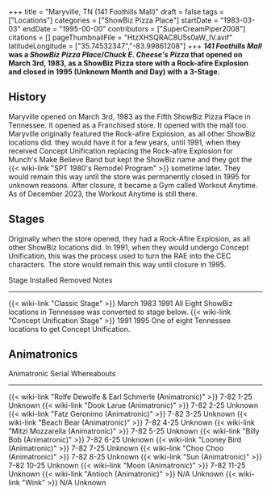 +++
title = "Maryville, TN (141 Foothills Mall)"
draft = false
tags = ["Locations"]
categories = ["ShowBiz Pizza Place"]
startDate = "1983-03-03"
endDate = "1995-00-00"
contributors = ["SuperCreamPiper2008"]
citations = []
pageThumbnailFile = "HtzXHSQRAC8U5s0aW_lV.avif"
latitudeLongitude = ["35.74532347","-83.99861208"]
+++
***141 Foothills Mall* was a *ShowBiz Pizza Place*/*Chuck E. Cheese's Pizza* that opened on March 3rd, 1983, as a ShowBiz Pizza store with a Rock-afire Explosion and closed in 1995 (Unknown Month and Day) with a 3-Stage.**

## History

Maryville opened on March 3rd, 1983 as the Fifth ShowBiz Pizza Place in Tennessee. It opened as a Franchised store. It opened with the mall too. Maryville originally featured the Rock-afire Explosion, as all other ShowBiz locations did. they would have it for a few years, until 1991, when they received Concept Unification replacing the Rock-afire Explosion for Munch's Make Believe Band but kept the ShowBiz name and they got the {{< wiki-link "SPT 1980's Remodel Program" >}} sometime later. They would remain this way until the store was permanently closed in 1995 for unknown reasons. After closure, it became a Gym called Workout Anytime. As of December 2023, the Workout Anytime is still there.

## Stages

Originally when the store opened, they had a Rock-Afire Explosion, as all other ShowBiz locations did. In 1991, when they would undergo Concept Unification, this was the process used to turn the RAE into the CEC characters. The store would remain this way until closure in 1995.

  Stage                                               Installed    Removed   Notes
  --------------------------------------------------- ------------ --------- ------------------------------------------------------------------------
  {{< wiki-link "Classic Stage" >}}               March 1983   1991      All Eight ShowBiz locations in Tennessee was converted to stage below.
  {{< wiki-link "Concept Unification Stage" >}}   1991         1995      One of eight Tennessee locations to get Concept Unification.
                                                                             

## Animatronics

  Animatronic                                                           Serial       Whereabouts
  --------------------------------------------------------------------- ------------ -------------
  {{< wiki-link "Rolfe Dewolfe & Earl Schmerle (Animatronic)" >}}   7-82 1-25    Unknown
  {{< wiki-link "Dook Larue (Animatronic)" >}}                      7-82 2-25    Unknown
  {{< wiki-link "Fatz Geronimo (Animatronic)" >}}                   7-82 3-25    Unknown
  {{< wiki-link "Beach Bear (Animatronic)" >}}                      7-82 4-25    Unknown
  {{< wiki-link "Mitzi Mozzarella (Animatronic)" >}}                7-82 5-25    Unknown
  {{< wiki-link "Billy Bob (Animatronic)" >}}                       7-82 6-25    Unknown
  {{< wiki-link "Looney Bird (Animatronic)" >}}                     7-82 7-25    Unknown
  {{< wiki-link "Choo Choo (Animatronic)" >}}                       7-82 8-25    Unknown
  {{< wiki-link "Sun (Animatronic)" >}}                             7-82 10-25   Unknown
  {{< wiki-link "Moon (Animatronic)" >}}                            7-82 11-25   Unknown
  {{< wiki-link "Antioch (Animatronic)" >}}                         N/A          Unknown
  {{< wiki-link "Wink" >}}                                          N/A          Unknown
